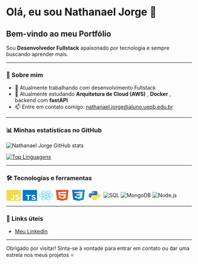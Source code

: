 # Olá, eu sou Nathanael Jorge 👋

## Bem-vindo ao meu Portfólio

Sou **Desenvolvedor Fullstack** apaixonado por tecnologia e sempre buscando aprender mais.

---

### 🚀 Sobre mim
- 🔭 Atualmente trabalhando com desenvolvimento Fullstack
- 🌱 Atualmente estudando **Arquitetura de Cloud (AWS)** , **Docker** , backend com **fastAPI**
- 📫 Entre em contato comigo: [nathanael.jorge@aluno.uepb.edu.br](mailto:nathanael.jorge@aluno.uepb.edu.br)

---

### 📊 Minhas estatísticas no GitHub

![Nathanael Jorge GitHub stats](https://github-readme-stats.vercel.app/api?username=desv-jorge&show_icons=true&theme=radical)

[![Top Linguagens](https://github-readme-stats.vercel.app/api/top-langs/?username=desv-jorge&layout=donut)](https://github.com/desv-jorge/github-readme-stats)

---

### 🛠️ Tecnologias e ferramentas

<div style="display: inline_block">
  <img align="center" alt="JavaScript" height="30" width="40" src="https://raw.githubusercontent.com/devicons/devicon/master/icons/javascript/javascript-plain.svg" />
  <img align="center" alt="TypeScript" height="30" width="40" src="https://raw.githubusercontent.com/devicons/devicon/master/icons/typescript/typescript-plain.svg" />
  <img align="center" alt="React" height="30" width="40" src="https://raw.githubusercontent.com/devicons/devicon/master/icons/react/react-original.svg" />
  <img align="center" alt="HTML5" height="30" width="40" src="https://raw.githubusercontent.com/devicons/devicon/master/icons/html5/html5-original.svg" />
  <img align="center" alt="CSS3" height="30" width="40" src="https://raw.githubusercontent.com/devicons/devicon/master/icons/css3/css3-original.svg" />
  <img align="center" alt="Python" height="30" width="40" src="https://raw.githubusercontent.com/devicons/devicon/master/icons/python/python-original.svg" />
  <img align="center" alt="SQL" height="30" width="40" src="https://cdn.jsdelivr.net/gh/devicons/devicon@latest/icons/azuresqldatabase/azuresqldatabase-original.svg" />
  <img align="center" alt="MongoDB" height="30" width="40" src="https://cdn.jsdelivr.net/gh/devicons/devicon@latest/icons/mongodb/mongodb-original-wordmark.svg" />
  <img align="center" alt="Node.js" height="30" width="40" src="https://cdn.jsdelivr.net/gh/devicons/devicon@latest/icons/nodejs/nodejs-original-wordmark.svg" />
</div>

---

### 📌 Links úteis

- [Meu LinkedIn](https://www.linkedin.com/in/jorge-nathanael)

---

Obrigado por visitar! Sinta-se à vontade para entrar em contato ou dar uma estrela nos meus projetos ⭐
